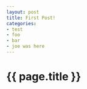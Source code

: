 ```yaml
---
layout: post
title: First Post!
categories:
- test
- foo
- bar
- joe was here
---
```


{{ page.title }}
================